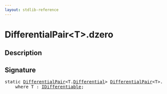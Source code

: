 ```yaml
---
layout: stdlib-reference
---
```


# DifferentialPair\<T\>\.dzero

## Description





## Signature 

<pre>
<span class='code_keyword'>static</span> <a href="/stdlib-reference/types/DifferentialPair/index" class="code_type">DifferentialPair</a>&lt;<span class="code_type">T</span>.<a href="/stdlib-reference/types/DifferentialPair/Differential" class="code_type">Differential</a>&gt; <a href="/stdlib-reference/types/DifferentialPair/index" class="code_type">DifferentialPair</a>&lt;<span class="code_type">T</span>&gt;.<a href="/stdlib-reference/types/DifferentialPair/dzero">dzero</a>()
    <span class='code_keyword'>where</span> <span class="code_type">T</span> : <a href="/stdlib-reference/interfaces/IDifferentiable/index" class="code_type">IDifferentiable</a>;

</pre>

